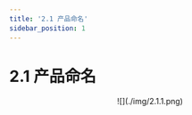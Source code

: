 ```yaml
---
title: '2.1 产品命名'
sidebar_position: 1
---
```


# 2.1 产品命名

<center>
![](./img/2.1.1.png)
</center>

